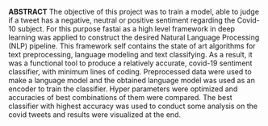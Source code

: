 **ABSTRACT**
The objective of this project was to train a model, able to judge if a tweet has a negative, neutral or positive sentiment regarding the Covid-10 subject. For this purpose fastai as a high level framework in deep learning was applied to construct the desired Natural Language Processing (NLP) pipeline. This framework self contains the state of art algorithms for text preprocessing, language modeling and text classifying. As a result, it was a functional tool to produce a relatively accurate, covid-19 sentiment classifier, with minimum lines of coding. Preprocessed data were used to make a language model and the obtained language model was used as an encoder to train the classifier. Hyper parameters were optimized and accuracies of best combinations of them were compared. The best classifier with highest accuracy was used to conduct some analysis on the covid tweets and results were visualized at the end.


